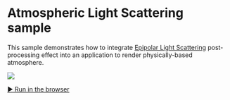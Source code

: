# Atmospheric Light Scattering sample

This sample demonstrates how to integrate [Epipolar Light Scattering](https://github.com/DiligentGraphics/DiligentFX/tree/master/PostProcess/EpipolarLightScattering)
post-processing effect into an application to render physically-based atmosphere.

![](Animation_Large.gif)

[:arrow_forward: Run in the browser](https://diligentgraphics.github.io/wasm-modules/Atmosphere/Atmosphere.html)
